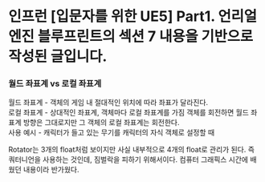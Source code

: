 # 인프런 [입문자를 위한 UE5] Part1. 언리얼 엔진 블루프린트의 섹션 7 내용을 기반으로 작성된 글입니다.


### 월드 좌표계 vs 로컬 좌표계 
월드 좌표계 - 객체의 게임 내 절대적인 위치에 따라 좌표가 달라진다.    
로컬 좌표계 - 상대적인 좌표계, 객체마다 로컬 좌표계를 가짐 객체를 회전하면 월드 좌표계 방향은 그대로지만 그 객체의 로컬 좌표계는 회전한다.     
사용 예시 -  캐릭터가 들고 있는 무기를 캐릭터의 자식 객체로 설정할 때

Rotator는 3개의 float처럼 보이지만 사실 내부적으로 4개의 float로 관리가 된다. 즉 쿼터니언을 사용하는 것인데, 짐벌락을 피하기 위해서이다. 컴퓨터 그래픽스 시간에 배웠던 내용이라 반가웠다. 